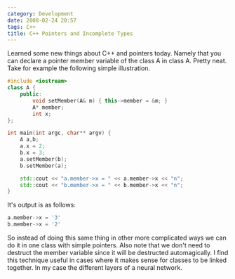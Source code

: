```yaml
---
category: Development
date: 2008-02-24 20:57
tags: C++
title: C++ Pointers and Incomplete Types
---
```


Learned some new things about C++ and pointers today. Namely that you
can declare a pointer member variable of the class A in class A. Pretty
neat. Take for example the following simple illustration.

```cpp
#include <iostream>
class A {
    public:
        void setMember(A& m) { this->member = &m; }
        A* member;
        int x;
};

int main(int argc, char** argv) {
    A a,b;
    a.x = 2;
    b.x = 3;
    a.setMember(b);
    b.setMember(a);

    std::cout << "a.member->x = " << a.member->x << "n";
    std::cout << "b.member->x = " << b.member->x << "n";
}
```

It's output is as follows:

```cpp
a.member->x = '3'
b.member->x = '2'
```

So instead of doing this same thing in other more complicated ways we
can do it in one class with simple pointers. Also note that we don't
need to destruct the member variable since it will be destructed
automagically. I find this technique useful in cases where it makes
sense for classes to be linked together. In my case the different layers
of a neural network.
